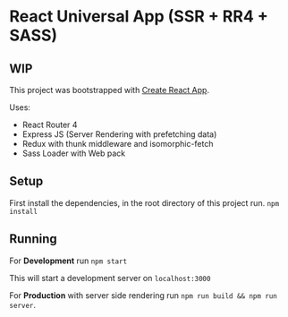# React Universal App (SSR + RR4 + SASS)

## WIP

This project was bootstrapped with [Create React App](https://github.com/facebookincubator/create-react-app).

Uses:
- React Router 4
- Express JS (Server Rendering with prefetching data)
- Redux with thunk middleware and isomorphic-fetch
- Sass Loader with Web pack

## Setup
First install the dependencies, in the root directory of this project run.
`npm install`

## Running
For **Development** run `npm start`

This will start a development server on `localhost:3000`

For **Production** with server side rendering run `npm run build && npm run server`.
